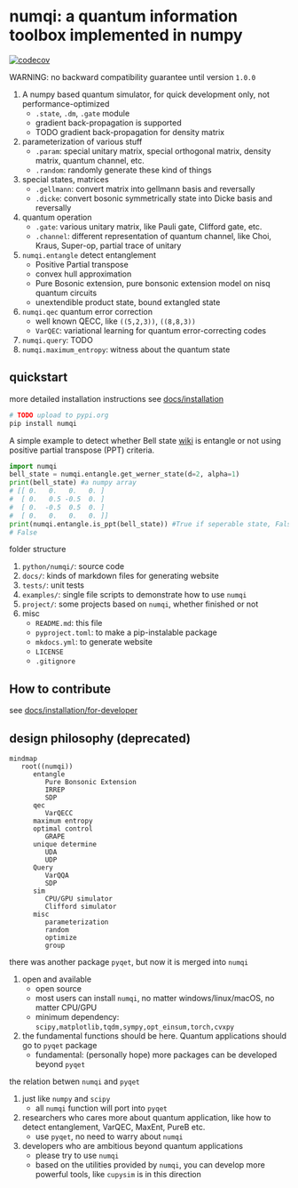 # numqi: a quantum information toolbox implemented in numpy

[![codecov](https://codecov.io/gh/husisy/numqi/graph/badge.svg?token=50YC4KD4M1)](https://codecov.io/gh/husisy/numqi)

WARNING: no backward compatibility guarantee until version `1.0.0`

1. A numpy based quantum simulator, for quick development only, not performance-optimized
   * `.state`, `.dm`, `.gate` module
   * gradient back-propagation is supported
   * TODO gradient back-propagation for density matrix
2. parameterization of various stuff
   * `.param`: special unitary matrix, special orthogonal matrix, density matrix, quantum channel, etc.
   * `.random`: randomly generate these kind of things
3. special states, matrices
   * `.gellmann`: convert matrix into gellmann basis and reversally
   * `.dicke`: convert bosonic symmetrically state into Dicke basis and reversally
4. quantum operation
   * `.gate`: various unitary matrix, like Pauli gate, Clifford gate, etc.
   * `.channel`: different representation of quantum channel, like Choi, Kraus, Super-op, partial trace of unitary
5. `numqi.entangle` detect entanglement
   * Positive Partial transpose
   * convex hull approximation
   * Pure Bosonic extension, pure bonsonic extension model on nisq quantum circuits
   * unextendible product state, bound extangled state
6. `numqi.qec` quantum error correction
   * well known QECC, like `((5,2,3))`, `((8,8,3))`
   * `VarQEC`: variational learning for quantum error-correcting codes
7. `numqi.query`: TODO
8. `numqi.maximum_entropy`: witness about the quantum state

## quickstart

more detailed installation instructions see [docs/installation](./docs/installation.md)

```bash
# TODO upload to pypi.org
pip install numqi
```

A simple example to detect whether Bell state [wiki](https://en.wikipedia.org/wiki/Bell_state) is entangle or not using positive partial transpose (PPT) criteria.

```Python
import numqi
bell_state = numqi.entangle.get_werner_state(d=2, alpha=1)
print(bell_state) #a numpy array
# [[ 0.   0.   0.   0. ]
#  [ 0.   0.5 -0.5  0. ]
#  [ 0.  -0.5  0.5  0. ]
#  [ 0.   0.   0.   0. ]]
print(numqi.entangle.is_ppt(bell_state)) #True if seperable state, False is entangle state (small probability also return True)
# False
```

folder structure

1. `python/numqi/`: source code
2. `docs/`: kinds of markdown files for generating website
3. `tests/`: unit tests
4. `examples/`: single file scripts to demonstrate how to use `numqi`
5. `project/`: some projects based on `numqi`, whether finished or not
6. misc
   * `README.md`: this file
   * `pyproject.toml`: to make a pip-instalable package
   * `mkdocs.yml`: to generate website
   * `LICENSE`
   * `.gitignore`

## How to contribute

see [docs/installation/for-developer](./docs/installation.md/#for-developer)

## design philosophy (deprecated)

```mermaid
mindmap
   root((numqi))
      entangle
         Pure Bonsonic Extension
         IRREP
         SDP
      qec
         VarQECC
      maximum entropy
      optimal control
         GRAPE
      unique determine
         UDA
         UDP
      Query
         VarQQA
         SDP
      sim
         CPU/GPU simulator
         Clifford simulator
      misc
         parameterization
         random
         optimize
         group
```

there was another package `pyqet`, but now it is merged into `numqi`

1. open and available
   * open source
   * most users can install `numqi`, no matter windows/linux/macOS, no matter CPU/GPU
   * minimum dependency: `scipy,matplotlib,tqdm,sympy,opt_einsum,torch,cvxpy`
2. the fundamental functions should be here. Quantum applications should go to `pyqet` package
   * fundamental: (personally hope) more packages can be developed beyond `pyqet`

the relation betwen `numqi` and `pyqet`

1. just like `numpy` and `scipy`
   * all `numqi` function will port into `pyqet`
2. researchers who cares more about quantum application, like how to detect entanglement, VarQEC, MaxEnt, PureB etc.
   * use `pyqet`, no need to warry about `numqi`
3. developers who are ambitious beyond quantum applications
   * please try to use `numqi`
   * based on the utilities provided by `numqi`, you can develop more powerful tools, like `cupysim` is in this direction
